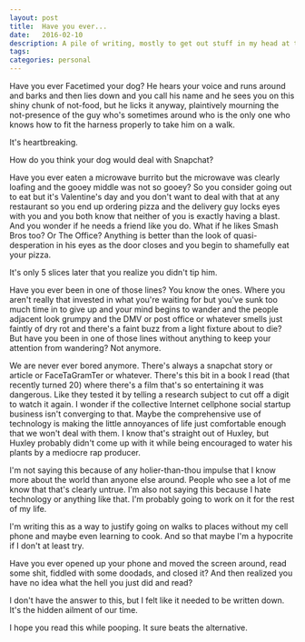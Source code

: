 ```yaml
---
layout: post
title:  Have you ever...
date:   2016-02-10
description: A pile of writing, mostly to get out stuff in my head at the time.
tags:
categories: personal
---
```

Have you ever Facetimed your dog? He hears your voice and runs around and barks and then lies down and you call his name and he sees you on this shiny chunk of not-food, but he licks it anyway, plaintively mourning the not-presence of the guy who's sometimes around who is the only one who knows how to fit the harness properly to take him on a walk.

It's heartbreaking.

How do you think your dog would deal with Snapchat?

Have you ever eaten a microwave burrito but the microwave was clearly loafing and the gooey middle was not so gooey? So you consider going out to eat but it's Valentine's day and you don't want to deal with that at any restaurant so you end up ordering pizza and the delivery guy locks eyes with you and you both know that neither of you is exactly having a blast. And you wonder if he needs a friend like you do. What if he likes Smash Bros too? Or The Office? Anything is better than the look of quasi-desperation in his eyes as the door closes and you begin to shamefully eat your pizza.

It's only 5 slices later that you realize you didn't tip him.

Have you ever been in one of those lines? You know the ones. Where you aren't really that invested in what you're waiting for but you've sunk too much time in to give up and your mind begins to wander and the people adjacent look grumpy and the DMV or post office or whatever smells just faintly of dry rot and there's a faint buzz from a light fixture about to die? But have you been in one of those lines without anything to keep your attention from wandering? Not anymore.

We are never ever bored anymore. There's always a snapchat story or article or FaceTaGramTer or whatever. There's this bit in a book I read (that recently turned 20) where there's a film that's so entertaining it was dangerous. Like they tested it by telling a research subject to cut off a digit to watch it again. I wonder if the collective Internet cellphone social startup business isn't converging to that. Maybe the comprehensive use of technology is making the little annoyances of life just comfortable enough that we won't deal with them. I know that's straight out of Huxley, but Huxley probably didn't come up with it while being encouraged to water his plants by a mediocre rap producer.

I'm not saying this because of any holier-than-thou impulse that I know more about the world than anyone else around. People who see a lot of me know that that's clearly untrue. I'm also not saying this because I hate technology or anything like that. I'm probably going to work on it for the rest of my life.

I'm writing this as a way to justify going on walks to places without my cell phone and maybe even learning to cook. And so that maybe I'm a hypocrite if I don't at least try.

Have you ever opened up your phone and moved the screen around, read some shit, fiddled with some doodads, and closed it? And then realized you have no idea what the hell you just did and read?

I don't have the answer to this, but I felt like it needed to be written down. It's the hidden ailment of our time.

I hope you read this while pooping. It sure beats the alternative.
